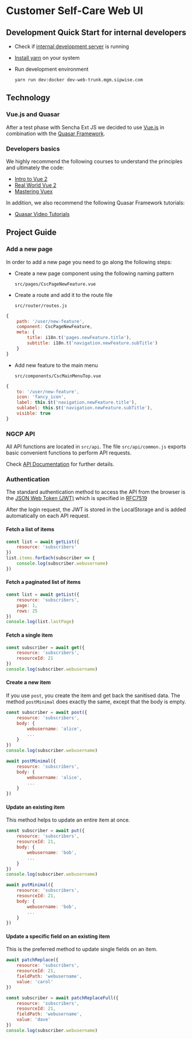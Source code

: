 # Customer Self-Care Web UI

## Development Quick Start for internal developers

* Check if [internal development server](https://dev-web-trunk.mgm.sipwise.com/) is running
* [Install yarn](https://yarnpkg.com/getting-started/install) on your system
* Run development environment

    `yarn run dev:docker dev-web-trunk.mgm.sipwise.com`

## Technology

### Vue.js and Quasar

After a test phase with Sencha Ext JS we decided to use
[Vue.js](https://vuejs.org) in combination with the [Quasar Framework](https://quasar.dev).

### Developers basics

We highly recommend the following courses to understand the
principles and ultimately the code:

* [Intro to Vue 2](https://www.vuemastery.com/courses/intro-to-vue-js/vue-instance)
* [Real World Vue 2](https://www.vuemastery.com/courses/real-world-vue-js/real-world-intro)
* [Mastering Vuex](https://www.vuemastery.com/courses/mastering-vuex/success-error-notifications)

In addition, we also recommend the following Quasar Framework tutorials:

* [Quasar Video Tutorials](https://quasar.dev/video-tutorials)

## Project Guide

### Add a new page

In order to add a new page you need to go along the following steps:

* Create a new page component using the following naming pattern

    `src/pages/CscPageNewFeature.vue`

* Create a route and add it to the route file

    `src/router/routes.js`

```javascript
{
    path: '/user/new-feature',
    component: CscPageNewFeature,
    meta: {
        title: i18n.t('pages.newFeature.title'),
        subtitle: i18n.t('navigation.newFeature.subTitle')
    }
}
```

* Add new feature to the main menu

    `src/components/CscMainMenuTop.vue`

```javascript
{
    to: '/user/new-feature',
    icon: 'fancy_icon',
    label: this.$t('navigation.newFeature.title'),
    sublabel: this.$t('navigation.newFeature.subTitle'),
    visible: true
}
```

### NGCP API

All API functions are located in `src/api`. The file `src/api/common.js`
exports basic convenient functions to perform API requests.

Check [API Documentation](https://dev-web-trunk.mgm.sipwise.com:1443/api) for further details.

### Authentication

The standard authentication method to access the API from the browser is the [JSON Web Token (JWT)](https://jwt.io) which is specified in [RFC7519](https://tools.ietf.org/html/rfc7519)

After the login request, the JWT is stored in the LocalStorage and is added automatically on each API request.

#### Fetch a list of items

```javascript
const list = await getList({
    resource: 'subscribers'
})
list.items.forEach(subscriber => {
    console.log(subscriber.webusername)
})
```

#### Fetch a paginated list of items

```javascript
const list = await getList({
    resource: 'subscribers',
    page: 1,
    rows: 25
})
console.log(list.lastPage)
```

#### Fetch a single item
```javascript
const subscriber = await get({
    resource: 'subscribers',
    resourceId: 21
})
console.log(subscriber.webusername)
```

#### Create a new item

If you use `post`, you create the
item and get back the sanitised data.
The method `postMinimal` does exactly
the same, except that the body is empty.

```javascript
const subscriber = await post({
    resource: 'subscribers',
    body: {
        webusername: 'alice',
        ...
    }
})
console.log(subscriber.webusername)
```
```javascript
await postMinimal({
    resource: 'subscribers',
    body: {
        webusername: 'alice',
        ...
    }
})
```

#### Update an existing item

This method helps to update an entire item at once.

```javascript
const subscriber = await put({
    resource: 'subscribers',
    resourceId: 21,
    body: {
        webusername: 'bob',
        ...
    }
})
console.log(subscriber.webusername)
```
```javascript
await putMinimal({
    resource: 'subscribers',
    resourceId: 21,
    body: {
        webusername: 'bob',
        ...
    }
})
```

#### Update a specific field on an existing item

This is the preferred method to update single fields on an item.

```javascript
await patchReplace({
    resource: 'subscribers',
    resourceId: 21,
    fieldPath: 'webusername',
    value: 'carol'
})
```
```javascript
const subscriber = await patchReplaceFull({
    resource: 'subscribers',
    resourceId: 21,
    fieldPath: 'webusername',
    value: 'dave'
})
console.log(subscriber.webusername)
